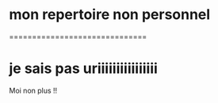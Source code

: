 # mon repertoire non personnel 
==============================

je sais pas
uriiiiiiiiiiiiiiii
==========
Moi non plus !!
